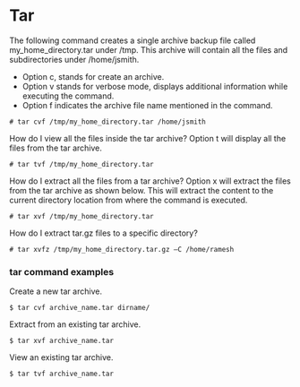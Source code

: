 # Tar

The following command creates a single archive backup file called my_home_directory.tar under /tmp. This archive will contain all the files and subdirectories under /home/jsmith.
* Option c, stands for create an archive.
* Option v stands for verbose mode, displays additional
information while executing the command.
* Option f indicates the archive file name mentioned in the command.
```
# tar cvf /tmp/my_home_directory.tar /home/jsmith
```

How do I view all the files inside the tar archive?
Option t will display all the files from the tar archive.
```
# tar tvf /tmp/my_home_directory.tar
```

How do I extract all the files from a tar archive?
Option x will extract the files from the tar archive as shown below. This will extract the content to the current directory location from where the command is executed.
```
# tar xvf /tmp/my_home_directory.tar
```

How do I extract tar.gz files to a specific directory?
```
# tar xvfz /tmp/my_home_directory.tar.gz –C /home/ramesh
```

### tar command examples

Create a new tar archive.

```
$ tar cvf archive_name.tar dirname/
```

Extract from an existing tar archive.

```
$ tar xvf archive_name.tar
```

View an existing tar archive.

```
$ tar tvf archive_name.tar
```